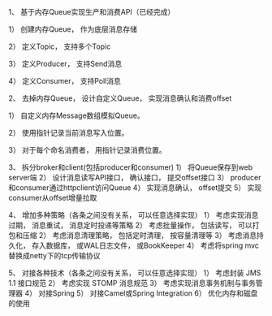 1、 基于内存Queue实现生产和消费API（已经完成）

1） 创建内存Queue， 作为底层消息存储

2） 定义Topic， 支持多个Topic

3） 定义Producer， 支持Send消息

4） 定义Consumer， 支持Poll消息

2、 去掉内存Queue， 设计自定义Queue， 实现消息确认和消费offset

1） 自定义内存Message数组模拟Queue。

2） 使用指针记录当前消息写入位置。

3） 对于每个命名消费者， 用指针记录消费位置。

3、 拆分broker和client(包括producer和consumer)
1） 将Queue保存到web server端
2） 设计消息读写API接口， 确认接口， 提交offset接口
3） producer和consumer通过httpclient访问Queue
4） 实现消息确认， offset提交
5） 实现consumer从offset增量拉取

4、 增加多种策略（各条之间没有关系， 可以任意选择实现）
1） 考虑实现消息过期， 消息重试， 消息定时投递等策略
2） 考虑批量操作， 包括读写， 可以打包和压缩
2） 考虑消息清理策略， 包括定时清理， 按容量清理等
3） 考虑消息持久化， 存入数据库， 或WAL日志文件， 或BookKeeper
4） 考虑将spring mvc替换成netty下的tcp传输协议

5、 对接各种技术（各条之间没有关系， 可以任意选择实现）
1） 考虑封装 JMS 1.1 接口规范
2） 考虑实现 STOMP 消息规范
3） 考虑实现消息事务机制与事务管理器
4） 对接Spring
5） 对接Camel或Spring Integration
6） 优化内存和磁盘的使用
